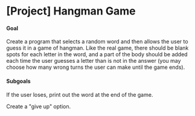 # [Project] Hangman Game

#### Goal

Create a program that selects a random word and then allows the user to guess it in a game of hangman. Like the real game, there should be blank spots for each letter in the word, and a part of the body should be added each time the user guesses a letter than is not in the answer (you may choose how many wrong turns the user can make until the game ends).

#### Subgoals

If the user loses, print out the word at the end of the game.

Create a "give up" option.